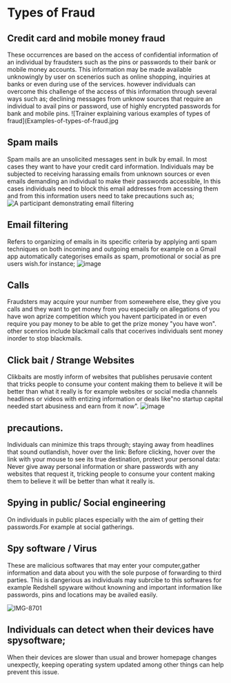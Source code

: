 # Types of Fraud
## Credit card and mobile money fraud
These occurrences are based on the access of confidential information of an individual by fraudsters such as the pins or passwords to their bank or mobile money accounts. This information may be made available unknowingly by user on scenerios such as online shopping, inquiries at banks or even during use of the services. however individuals can overcome this challenge of the access of this information through several ways such as;
declining messages from unknow sources that require an individual to avail pins or password,
use of highly encrypted passwords for bank and mobile pins.
![Trainer explaining various examples of types of fraud](Examples-of-types-of-fraud.jpg
## Spam mails
Spam mails are an unsolicited messages sent in bulk by email. In most cases they want to have your credit card information.
Individuals may be subjected to receiving harassing emails from unknown sources or even emails demanding an individual to make their passwords accessible, In this cases individuals need to block this email addresses from accessing them and from this information users need to take precautions such as;
![A participant demonstrating email filtering](spam-mail-filter.jpg)
## Email filtering 
Refers to organizing of emails in its specific criteria by applying anti spam techniques on both incoming and outgoing emails for example on a Gmail app automatically categorises emails as spam, promotional or social as pre users wish.for instance;
![image](https://github.com/ijokua/Antifraud-Bootcamp/assets/99041009/07dd2307-9e57-4531-ac78-7a3d6675471c)
## Calls
Fraudsters may acquire your number from somewehere else, they give you calls and they want to get money from you especially on allegations of you have won aprize competition which you havent participated in or even require you pay money to be able to get the prize money "you have won".
other scenrios include blackmail calls that cocerives individuals sent money inorder to stop blackmails. 
## Click bait / Strange Websites
Clikbaits are mostly inform of websites that publishes perusavie content that tricks people to consume your content making them to believe it will be better than what it really is for example websites or social media channels headlines or videos with entizing information or deals like"no startup capital needed start abusiness and earn from it now".
![image](https://github.com/ijokua/Antifraud-Bootcamp/assets/99041009/423b6f2c-0edb-4ca1-a95c-16ffa37dcd05)
## precautions.
Individuals can minimize this traps through;
staying away from headlines that sound outlandish,
hover over the link: Before clicking, hover over the link with your mouse to see its true destination,
protect your personal data: Never give away personal information or share passwords with any websites that request it,
tricking people to consume your content making them to believe it will be better than what it really is.
## Spying in public/ Social engineering
On individuals in public places especially with the aim of getting their passwords.For example at social gatherings. 

## Spy software / Virus
These are malicious softwares that may enter your computer,gather information and data about you with the sole purpose of forwarding to third parties. This is dangerious as individuals may subrcibe to this softwares for example Redshell spyware without knowning and important information like passwords, pins and locations may be availed easily.


![IMG-8701](https://github.com/ijokua/Antifraud-Bootcamp/assets/99041009/3f1705a0-cf48-4364-93d5-428f6804fef4)

## Individuals can detect  when their devices have spysoftware;
When their devices are slower than usual and brower homepage changes unexpectly,
keeping operating system updated among other things can help prevent this issue.

